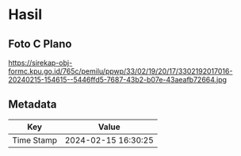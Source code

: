 # Hasil

## Foto C Plano

https://sirekap-obj-formc.kpu.go.id/765c/pemilu/ppwp/33/02/19/20/17/3302192017016-20240215-154615--5446ffd5-7687-43b2-b07e-43aeafb72664.jpg


## Metadata

| Key        | Value               |
| ---------- | ------------------- |
| Time Stamp | 2024-02-15 16:30:25 |



